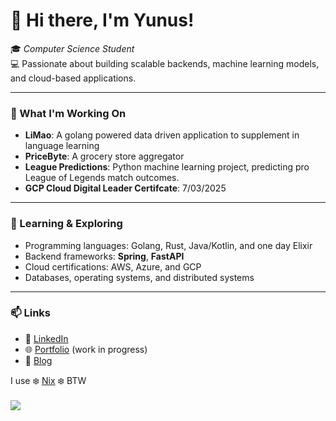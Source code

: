 # 👋 Hi there, I'm Yunus!  

🎓 *Computer Science Student*  
💻 Passionate about building scalable backends, machine learning models, and cloud-based applications.  

---

### 🚀 What I'm Working On  
- **LiMao**: A golang powered data driven application to supplement in language learning
- **PriceByte**: A grocery store aggregator
- **League Predictions**: Python machine learning project, predicting pro League of Legends match outcomes.
- **GCP Cloud Digital Leader Certifcate**: 7/03/2025

---

### 🌱 Learning & Exploring  
- Programming languages: Golang, Rust, Java/Kotlin, and one day Elixir
- Backend frameworks: **Spring**, **FastAPI**  
- Cloud certifications: AWS, Azure, and GCP  
- Databases, operating systems, and distributed systems  

---

### 📫 Links
- 💼 [LinkedIn](https://www.linkedin.com/in/YunzWasTaken/)  
- 🌐 [Portfolio](https://yunz.dev) (work in progress)
- 📝 [Blog](https://yunz-dev.medium.com)

I use ❄️ [Nix](https://github.com/yunz-dev/nix-darwin) ❄️ BTW <br><br>
![](https://komarev.com/ghpvc/?username=yunz-dev&style=for-the-badge)
<!-- Proudly created with GPRM ( https://gprm.itsvg.in ) -->
<!--
**yunz-dev/yunz-dev** is a ✨ _special_ ✨ repository because its `README.md` (this file) appears on your GitHub profile.
Here are some ideas to get you started:
- 🔭 I’m currently working on ...
- 🌱 I’m currently learning ...
- 👯 I’m looking to collaborate on ...
- 🤔 I’m looking for help with ...
- 💬 Ask me about ...
- 📫 How to reach me: ...
- 😄 Pronouns: ...
- ⚡ Fun fact: ...
-->
